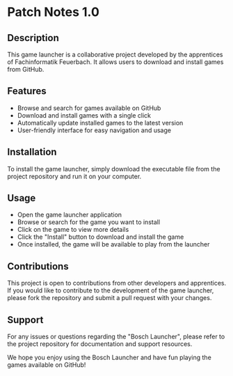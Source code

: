 # Patch Notes 1.0
## Description

This game launcher is a collaborative project developed by the apprentices of Fachinformatik Feuerbach. It allows users to download and install games from GitHub.
## Features

* Browse and search for games available on GitHub
* Download and install games with a single click
* Automatically update installed games to the latest version
* User-friendly interface for easy navigation and usage

## Installation

To install the game launcher, simply download the executable file from the project repository and run it on your computer.
## Usage

* Open the game launcher application
* Browse or search for the game you want to install
* Click on the game to view more details
* Click the "Install" button to download and install the game
* Once installed, the game will be available to play from the launcher

## Contributions

This project is open to contributions from other developers and apprentices. If you would like to contribute to the development of the game launcher, please fork the repository and submit a pull request with your changes.
## Support

For any issues or questions regarding the "Bosch Launcher", please refer to the project repository for documentation and support resources.

We hope you enjoy using the Bosch Launcher and have fun playing the games available on GitHub!